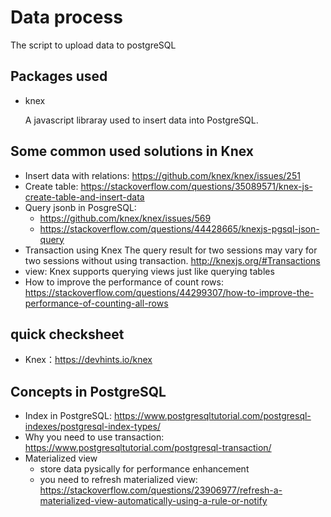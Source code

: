 # Data process

The script to upload data to postgreSQL

## Packages used
- knex

  A javascript libraray used to insert data into PostgreSQL.

## Some common used solutions in Knex

- Insert data with relations: https://github.com/knex/knex/issues/251
- Create table: https://stackoverflow.com/questions/35089571/knex-js-create-table-and-insert-data
- Query jsonb in PosgreSQL:
  - https://github.com/knex/knex/issues/569
  - https://stackoverflow.com/questions/44428665/knexjs-pgsql-json-query
- Transaction using Knex
The query result for two sessions may vary for two sessions without using transaction.
  http://knexjs.org/#Transactions
 - view: 
   Knex supports querying views just like querying tables
 - How to improve the performance of count rows:
 https://stackoverflow.com/questions/44299307/how-to-improve-the-performance-of-counting-all-rows
   

## quick checksheet
- Knex：https://devhints.io/knex

## Concepts in PostgreSQL

- Index in PostgreSQL: https://www.postgresqltutorial.com/postgresql-indexes/postgresql-index-types/
- Why you need to use transaction: https://www.postgresqltutorial.com/postgresql-transaction/
- Materialized view
   - store data pysically for performance enhancement
   - you need to refresh materialized view: https://stackoverflow.com/questions/23906977/refresh-a-materialized-view-automatically-using-a-rule-or-notify




